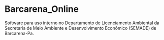 # Barcarena_Online
Software para uso interno no Departamento de Licenciamento Ambiental da Secretaria de Meio Ambiente e Desenvolvimento Econômico (SEMADE) de Barcarena-Pa.
